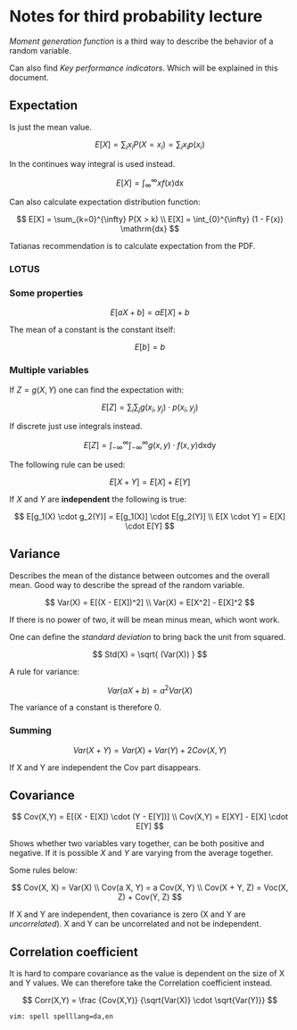 # Notes for third probability lecture

*Moment generation function* is a third way to describe the behavior of a random variable.

Can also find *Key performance indicators*.
Which will be explained in this document.

## Expectation

Is just the mean value.

$$
    E[X] = \sum_{i} x_i P(X = x_i) = \sum_{i} x_i p(x_i)
$$

In the continues way integral is used instead.

$$
    E[X] = \int_{\infty}^{\infty} x f(x) \mathrm{dx}
$$

Can also calculate expectation distribution function:

$$
    E[X] = \sum_{k=0}^{\infty} P(X > k) \\
    E[X] = \int_{0}^{\infty} (1 - F(x)) \mathrm{dx}
$$

Tatianas recommendation is to calculate expectation from the PDF.




### LOTUS


### Some properties

$$
E[a X + b] = a E[X] + b
$$

The mean of a constant is the constant itself:

$$
E[b] = b
$$


### Multiple variables

If $Z = g(X,Y)$ one can find the expectation with:

$$
    E[Z] = \sum_{i} \sum_{j} g(x_i, y_j) \cdot p(x_i, y_j)
$$

If discrete just use integrals instead.

$$
    E[Z] = \int_{-\infty}^{\infty} \int_{-\infty}^{\infty} g(x, y) \cdot f(x, y) \mathrm{dxdy}
$$

The following rule can be used:

$$
E[X+Y] = E[X] + E[Y]
$$

If $X$ and $Y$ are **independent** the following is true:

$$
    E[g_1(X) \cdot g_2(Y)] = E[g_1(X)] \cdot E[g_2(Y)] \\
    E[X \cdot Y] = E[X] \cdot E[Y]
$$

## Variance

Describes the mean of the distance between outcomes and the overall mean.
Good way to describe the spread of the random variable.

$$
Var(X) = E[(X - E[X])^2] \\
Var(X) = E[X^2] - E[X]^2
$$

If there is no power of two, it will be mean minus mean, which wont work.

One can define the *standard deviation* to bring back the unit from squared.

$$
    Std(X) = \sqrt{ (Var(X)) }
$$

A rule for variance:

$$
Var(a X + b) = a^2 Var(X)
$$

The variance of a constant is therefore $0$.

### Summing

$$
Var(X+Y) = Var(X) + Var(Y) + 2 Cov(X, Y)
$$

If X and Y are independent the Cov part disappears.

## Covariance

$$
    Cov(X,Y) = E[(X - E[X]) \cdot (Y - E[Y])] \\
    Cov(X,Y) = E[XY] - E[X] \cdot E[Y]
$$

Shows whether two variables vary together, can be both positive and negative.
If it is possible $X$ and $Y$ are varying from the average together.

Some rules below:

$$
    Cov(X, X) = Var(X) \\
    Cov(a X, Y) = a Cov(X, Y) \\
    Cov(X + Y, Z) = Voc(X, Z) + Cov(Y, Z)
$$

If X and Y are independent, then covariance is zero (X and Y are *uncorrelated*).
X and Y can be uncorrelated and not be independent.

## Correlation coefficient

It is hard to compare covariance as the value is dependent on the size of X and Y values.
We can therefore take the Correlation coefficient instead.

$$
    Corr(X,Y) = \frac {Cov(X,Y)} {\sqrt{Var(X)} \cdot \sqrt{Var(Y)}}
$$

    vim: spell spelllang=da,en
